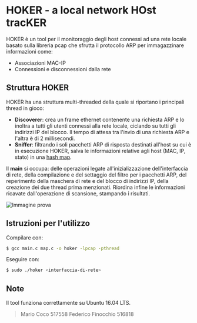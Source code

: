 # HOKER - a local network HOst tracKER

HOKER è un tool per il monitoraggio degli host connessi ad una rete locale basato sulla libreria pcap che sfrutta il protocollo ARP per immagazzinare informazioni come:

- Associazioni MAC-IP
- Connessioni e disconnessioni dalla rete

## Struttura HOKER

HOKER ha una struttura multi-threaded della quale si riportano i principali thread in gioco:

  - **Discoverer**: crea un frame ethernet contenente una richiesta ARP e lo inoltra a tutti gli utenti connessi alla rete locale, ciclando su tutti gli indirizzi IP del blocco. Il tempo di attesa tra l'invio di una richiesta ARP e l'altra è di 2 millisecondi.
  - **Sniffer**: filtrando i soli pacchetti ARP di risposta destinati all'host su cui è in esecuzione HOKER, salva le informazioni relative agli host (MAC, IP, stato) in una [hash map](https://github.com/rxi/map).

Il **main** si occupa: delle operazioni legate all'inizializzazione dell'interfaccia di rete, della compilazione e del settaggio del filtro per i pacchetti ARP, del reperimento della maschera di rete e del blocco di indirizzi IP, della creazione dei due thread prima menzionati. Riordina infine le informazioni ricavate dall'operazione di scansione, stampando i risultati.

![Immagine prova](/Demo.png)

## Istruzioni per l'utilizzo
Compilare con:
```sh
$ gcc main.c map.c -o hoker -lpcap -pthread
```
Eseguire con:
```sh
$ sudo ./hoker <interfaccia-di-rete>
```

## Note
Il tool funziona correttamente su Ubuntu 16.04 LTS.
>Mario Coco 517558
>Federico Finocchio 516818
